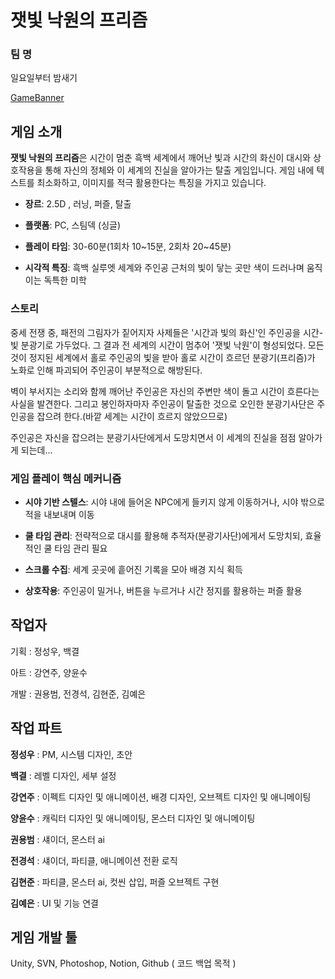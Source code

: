 # 잿빛 낙원의 프리즘

### 팀 명
일요일부터 밤새기

[GameBanner](https://github.com/DragonT-iger/PrismOfGrayEden/blob/main/GameBanner.png)

## 게임 소개

**잿빛 낙원의 프리즘**은 시간이 멈춘 흑백 세계에서 깨어난 빛과 시간의 화신이 대시와 상호작용을 통해 자신의 정체와 이 세계의 진실을 알아가는 탈출 게임입니다. 게임 내에 텍스트를 최소화하고, 이미지를 적극 활용한다는 특징을 가지고 있습니다.

- **장르**: 2.5D , 러닝, 퍼즐, 탈출

- **플랫폼**: PC, 스팀덱 (싱글)

- **플레이 타임**: 30-60분(1회차 10~15분, 2회차 20~45분)

- **시각적 특징**: 흑백 실루엣 세계와 주인공 근처의 빛이 닿는 곳만 색이 드러나며 움직이는 독특한 미학

### 스토리

중세 전쟁 중, 패전의 그림자가 짙어지자 사제들은 '시간과 빛의 화신'인 주인공을 시간-빛 분광기로 가두었다. 그 결과 전 세계의 시간이 멈추어 '잿빛 낙원'이 형성되었다. 모든 것이 정지된 세계에서 홀로 주인공의 빛을 받아 홀로 시간이 흐르던 분광기(프리즘)가 노화로 인해 파괴되어 주인공이 부분적으로 해방된다.

벽이 부서지는 소리와 함께 깨어난 주인공은 자신의 주변만 색이 돌고 시간이 흐른다는 사실을 발견한다. 그리고 봉인하자마자 주인공이 탈출한 것으로 오인한 분광기사단은 주인공을 잡으려 한다.(바깥 세계는 시간이 흐르지 않았으므로)

주인공은 자신을 잡으려는 분광기사단에게서 도망치면서 이 세계의 진실을 점점 알아가게 되는데...

### 게임 플레이 핵심 메커니즘

- **시야 기반 스텔스**: 시야 내에 들어온 NPC에게 들키지 않게 이동하거나, 시야 밖으로 적을 내보내며 이동

- **쿨 타임 관리**: 전략적으로 대시를 활용해 추적자(분광기사단)에게서 도망치되, 효율적인 쿨 타임 관리 필요

- **스크롤 수집**: 세계 곳곳에 흩어진 기록을 모아 배경 지식 획득

- **상호작용**: 주인공이 밀거나, 버튼을 누르거나 시간 정지를 활용하는 퍼즐 활용

## 작업자 

기획 : 정성우, 백결

아트 : 강연주, 양윤수

개발 : 권용범, 전경석, 김현준, 김예은

## 작업 파트

**정성우** : PM, 시스템 디자인, 초안

**백결** : 레벨 디자인, 세부 설정

**강연주** : 이펙트 디자인 및 애니메이션, 배경 디자인, 오브젝트 디자인 및 애니메이팅

**양윤수** : 캐릭터 디자인 및 애니메이팅, 몬스터 디자인 및 애니메이팅

**권용범** : 섀이더, 몬스터 ai

**전경석** : 섀이더, 파티클, 애니메이션 전환 로직

**김현준** : 파티클, 몬스터 ai, 컷씬 삽입, 퍼즐 오브젝트 구현

**김예은** : UI 및 기능 연결

## 게임 개발 툴

Unity, SVN, Photoshop, Notion, Github ( 코드 백업 목적 )

